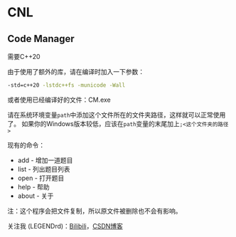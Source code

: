 # CNL

## Code Manager

需要C++20

由于使用了额外的库，请在编译时加入一下参数：

```bash
-std=c++20 -lstdc++fs -municode -Wall
```

或者使用已经编译好的文件：CM.exe

请在系统环境变量`path`中添加这个文件所在的文件夹路径，这样就可以正常使用了。
如果你的Windows版本较低，应该在`path`变量的末尾加上`;<这个文件夹的路径>`

现有的命令：

* add -  增加一道题目
* list - 列出题目列表
* open - 打开题目
* help  - 帮助
* about - 关于

注：这个程序会把文件复制，所以原文件被删除也不会有影响。

关注我 (LEGENDrd)：[Bilibili](https://space.bilibili.com/3546767803026063?spm_id_from=333.1007.0.0)，[CSDN博客](https://blog.csdn.net/R_D_LEGEND?type=blog)
